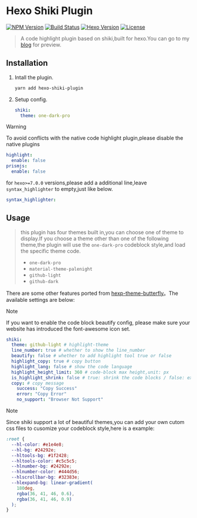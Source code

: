 # Hexo Shiki Plugin

<p align="left">
  <a href="https://www.npmjs.com/package/hexo-shiki-plugin"
    ><img
      src="https://img.shields.io/npm/v/hexo-shiki-plugin.svg?style=flat-square&colorB=51C838"
      alt="NPM Version"
  /></a>
  <a
    href="https://github.com/nova1751/hexo-shiki-plugin/actions/workflows/publish.yml"
    ><img
      src="https://img.shields.io/github/actions/workflow/status/nova1751/hexo-shiki-plugin/publish.yml?style=flat-square"
      alt="Build Status"
  /></a>
  <a
    href="https://github.com/hexojs/hexo/releases"
    ><img
      src="https://img.shields.io/badge/hexo-5.3.0+-0e83c"
      alt="Hexo Version"
  /></a>
  <a href="https://github.com/nova1751/hexo-shiki-plugin/blob/main/LICENSE"
    ><img
      src="https://img.shields.io/badge/license-MIT-brightgreen.svg?style=flat-square"
      alt="License"
  /></a>
</p>

> A code highlight plugin based on shiki,built for hexo.You can go to my [blog](https://refrain.cf) for preview.

## Installation

1. Intall the plugin.
   ```bash
   yarn add hexo-shiki-plugin
   ```
2. Setup config.
   ```yml
   shiki:
     theme: one-dark-pro
   ```

> [!WARNING]
> To avoid conflicts with the native code highlight plugin,please disable the native plugins
>
> ```yml
> highlight:
>   enable: false
> prismjs:
>   enable: false
> ```
>
> for `hexo>=7.0.0` versions,please add a additional line,leave `syntax_highlighter` to empty,just like below.
>
> ```yml
> syntax_highlighter:
> ```

## Usage

> this plugin has four themes built in,you can choose one of theme to display.If you choose a theme other than one of the following theme,the plugin will use the `one-dark-pro` codeblock style,and load the specific theme code.
>
> - `one-dark-pro`
> - `material-theme-palenight`
> - `github-light`
> - `github-dark`

There are some other features ported from [hexp-theme-butterfly](https://github.com/jerryc127/hexo-theme-butterfly.git)。The available settings are below:

> [!NOTE]
> If you want to enable the code block beautify config, please make sure your website has introduced the font-awesome icon set.

```yml
shiki:
  theme: github-light # highlight-theme
  line_number: true # whether to show the line_number
  beautify: false # whether to add highlight tool true or false
  highlight_copy: true # copy button
  highlight_lang: false # show the code language
  highlight_height_limit: 360 # code-block max height,unit: px
  is_highlight_shrink: false # true: shrink the code blocks / false: expand the code blocks | none: expand code blocks and hide the button
  copy: # copy message
    success: "Copy Success"
    error: "Copy Error"
    no_support: "Browser Not Support"
```

> [!NOTE]
> Since shiki support a lot of beautiful themes,you can add your own cutom css files to cusomize your codeblock style,here is a example:

```css
:root {
  --hl-color: #e1e4e8;
  --hl-bg: #24292e;
  --hltools-bg: #1f2428;
  --hltools-color: #c5c5c5;
  --hlnumber-bg: #24292e;
  --hlnumber-color: #444d56;
  --hlscrollbar-bg: #32383e;
  --hlexpand-bg: linear-gradient(
    180deg,
    rgba(36, 41, 46, 0.6),
    rgba(36, 41, 46, 0.9)
  );
}
```
